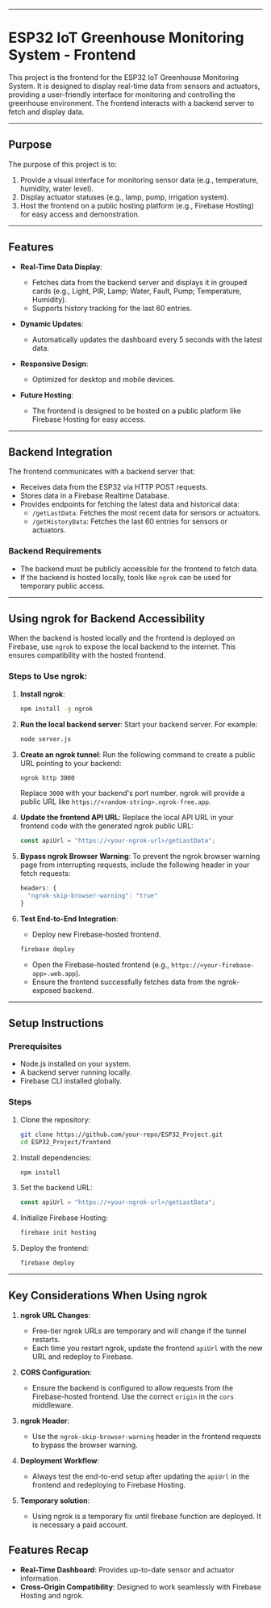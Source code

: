 
---

# ESP32 IoT Greenhouse Monitoring System - Frontend

This project is the frontend for the ESP32 IoT Greenhouse Monitoring System. It is designed to display real-time data from sensors and actuators, providing a user-friendly interface for monitoring and controlling the greenhouse environment. The frontend interacts with a backend server to fetch and display data.

---

## Purpose

The purpose of this project is to:
1. Provide a visual interface for monitoring sensor data (e.g., temperature, humidity, water level).
2. Display actuator statuses (e.g., lamp, pump, irrigation system).
3. Host the frontend on a public hosting platform (e.g., Firebase Hosting) for easy access and demonstration.

---

## Features

- **Real-Time Data Display**:
  - Fetches data from the backend server and displays it in grouped cards (e.g., Light, PIR, Lamp; Water, Fault, Pump; Temperature, Humidity).
  - Supports history tracking for the last 60 entries.

- **Dynamic Updates**:
  - Automatically updates the dashboard every 5 seconds with the latest data.

- **Responsive Design**:
  - Optimized for desktop and mobile devices.

- **Future Hosting**:
  - The frontend is designed to be hosted on a public platform like Firebase Hosting for easy access.

---

## Backend Integration

The frontend communicates with a backend server that:
- Receives data from the ESP32 via HTTP POST requests.
- Stores data in a Firebase Realtime Database.
- Provides endpoints for fetching the latest data and historical data:
  - `/getLastData`: Fetches the most recent data for sensors or actuators.
  - `/getHistoryData`: Fetches the last 60 entries for sensors or actuators.

### Backend Requirements
- The backend must be publicly accessible for the frontend to fetch data.
- If the backend is hosted locally, tools like `ngrok` can be used for temporary public access.

---

## Using ngrok for Backend Accessibility

When the backend is hosted locally and the frontend is deployed on Firebase, use `ngrok` to expose the local backend to the internet. 
This ensures compatibility with the hosted frontend.

### Steps to Use ngrok:
1. **Install ngrok**:
   ```bash
   npm install -g ngrok
   ```

2. **Run the local backend server**:
   Start your backend server. For example:
   ```bash
   node server.js
   ```

3. **Create an ngrok tunnel**:
   Run the following command to create a public URL pointing to your backend:
   ```bash
   ngrok http 3000
   ```
   Replace `3000` with your backend's port number. ngrok will provide a public URL like `https://<random-string>.ngrok-free.app`.

4. **Update the frontend API URL**:
   Replace the local API URL in your frontend code with the generated ngrok public URL:
   ```javascript
   const apiUrl = "https://<your-ngrok-url>/getLastData";
   ```

5. **Bypass ngrok Browser Warning**:
   To prevent the ngrok browser warning page from interrupting requests, include the following header in your fetch requests:
   ```javascript
   headers: {
     "ngrok-skip-browser-warning": "true"
   }
   ```

6. **Test End-to-End Integration**:
   - Deploy new Firebase-hosted frontend.
   ```bash
   firebase deploy
   ```
   - Open the Firebase-hosted frontend (e.g., `https://<your-firebase-app>.web.app`).
   - Ensure the frontend successfully fetches data from the ngrok-exposed backend.

---

## Setup Instructions

### Prerequisites
- Node.js installed on your system.
- A backend server running locally.
- Firebase CLI installed globally.

### Steps
1. Clone the repository:
   ```bash
   git clone https://github.com/your-repo/ESP32_Project.git
   cd ESP32_Project/frontend
   ```

2. Install dependencies:
   ```bash
   npm install
   ```

3. Set the backend URL:
   ```javascript
   const apiUrl = "https://<your-ngrok-url>/getLastData";
   ```

4. Initialize Firebase Hosting:
   ```bash
   firebase init hosting
   ```

5. Deploy the frontend:
   ```bash
   firebase deploy
   ```

---

## Key Considerations When Using ngrok
1. **ngrok URL Changes**:
   - Free-tier ngrok URLs are temporary and will change if the tunnel restarts.
   - Each time you restart ngrok, update the frontend `apiUrl` with the new URL and redeploy to Firebase.

2. **CORS Configuration**:
   - Ensure the backend is configured to allow requests from the Firebase-hosted frontend. Use the correct `origin` in the `cors` middleware.

3. **ngrok Header**:
   - Use the `ngrok-skip-browser-warning` header in the frontend requests to bypass the browser warning.

4. **Deployment Workflow**:
   - Always test the end-to-end setup after updating the `apiUrl` in the frontend and redeploying to Firebase Hosting.

5. **Temporary solution**:
   - Using ngrok is a temporary fix until firebase function are deployed. It is necessary a paid account.


## Features Recap

- **Real-Time Dashboard**: Provides up-to-date sensor and actuator information.
- **Cross-Origin Compatibility**: Designed to work seamlessly with Firebase Hosting and ngrok.